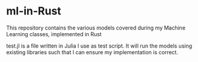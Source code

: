 # ml-in-Rust
This repository contains the various models covered during my Machine Learning classes, implemented in Rust

test.jl is a file written in Julia I use as test script. It will run the models using existing libraries such that I can ensure my implementation is correct.
